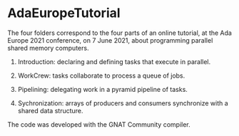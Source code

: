 # AdaEuropeTutorial

The four folders correspond to the four parts of an online tutorial,
at the Ada Europe 2021 conference, on 7 June 2021,
about programming parallel shared memory computers.

1. Introduction: declaring and defining tasks that execute in parallel.

2. WorkCrew: tasks collaborate to process a queue of jobs.

3. Pipelining: delegating work in a pyramid pipeline of tasks.

4. Sychronization: arrays of producers and consumers synchronize with a shared data structure.

The code was developed with the GNAT Community compiler.
